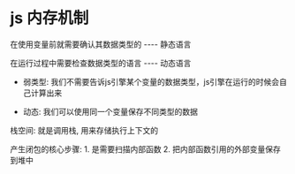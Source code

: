 # js 内存机制

在使用变量前就需要确认其数据类型的 ---- 静态语言

在运行过程中需要检查数据类型的语言 ---- 动态语言

- 弱类型: 我们不需要告诉js引擎某个变量的数据类型，js引擎在运行的时候会自己计算出来

- 动态: 我们可以使用同一个变量保存不同类型的数据


栈空间: 就是调用栈, 用来存储执行上下文的

产生闭包的核心步骤: 1. 是需要扫描内部函数 2. 把内部函数引用的外部变量保存到堆中